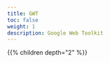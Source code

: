 ```yaml
---
title: GWT
toc: false
weight: 1
description: Google Web Toolkit
---
```

<!--more-->

{{% children depth="2" %}}